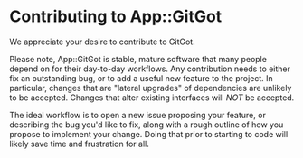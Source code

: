 # Contributing to App::GitGot

We appreciate your desire to contribute to GitGot.

Please note, App::GitGot is stable, mature software that many people
depend on for their day-to-day workflows. Any contribution needs to
either fix an outstanding bug, or to add a useful new feature to the
project. In particular, changes that are "lateral upgrades" of
dependencies are unlikely to be accepted. Changes that alter existing
interfaces will _NOT_ be accepted.

The ideal workflow is to open a new issue proposing your feature, or
describing the bug you'd like to fix, along with a rough outline of
how you propose to implement your change. Doing that prior to starting
to code will likely save time and frustration for all.
